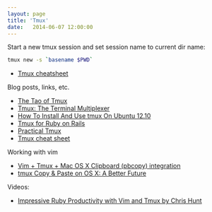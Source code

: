 ```yaml
---
layout: page
title: 'Tmux'
date:   2014-06-07 12:00:00
---
```


Start a new tmux session and set session name to current dir name:

```bash
tmux new -s `basename $PWD`
```

- [Tmux cheatsheet](https://gist.github.com/MohamedAlaa/2961058)

Blog posts, links, etc.

- [The Tao of Tmux](https://leanpub.com/the-tao-of-tmux/read)
- [Tmux: The Terminal Multiplexer](http://blog.hawkhost.com/2010/06/28/tmux-the-terminal-multiplexer/)
- [How To Install And Use tmux On Ubuntu 12.10](https://www.digitalocean.com/community/articles/how-to-install-and-use-tmux-on-ubuntu-12-10--2)
- [Tmux for Ruby on Rails](http://www.psteiner.com/2012/05/tmux-for-ruby-on-rails.html)
- [Practical Tmux](http://mutelight.org/practical-tmux)
- [Tmux cheat sheet](https://cheat.readthedocs.io/en/latest/tmux.html)

Working with vim

- [Vim + Tmux + Mac OS X Clipboard (pbcopy) integration](https://gist.github.com/stephenmckinney/4197891)
- [tmux Copy & Paste on OS X: A Better Future](https://robots.thoughtbot.com/tmux-copy-paste-on-os-x-a-better-future)

Videos:

- [Impressive Ruby Productivity with Vim and Tmux by Chris Hunt](https://www.youtube.com/watch?v=gB-JSh1EVME)
